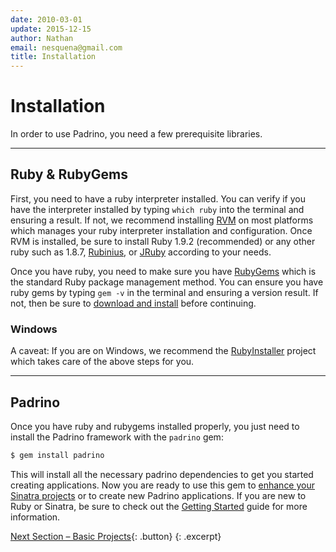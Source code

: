 ```yaml
---
date: 2010-03-01
update: 2015-12-15
author: Nathan
email: nesquena@gmail.com
title: Installation
---
```


# Installation

In order to use Padrino, you need a few prerequisite libraries.

---


## Ruby & RubyGems

First, you need to have a ruby interpreter installed. You can verify if you have
the interpreter installed by typing `which ruby` into the terminal and ensuring
a result. If not, we recommend installing
[RVM](https://rvm.io/ "RVM") on most platforms which manages
your ruby interpreter installation and configuration. Once RVM is installed, be
sure to install Ruby 1.9.2 (recommended) or any other ruby such as 1.8.7,
[Rubinius](http://rubini.us/ "Rubinius"), or
[JRuby](http://jruby.org/ "JRuby") according to your needs.


Once you have ruby, you need to make sure you have
[RubyGems](https://rubygems.org "RubyGems") which is the standard Ruby package management
method. You can ensure you have ruby gems by typing `gem -v` in the terminal and
ensuring a version result. If not, then be sure to
[download and install](https://rubygems.org/pages/download "download and install") before continuing.


### Windows

A caveat: If you are on Windows, we recommend the
[RubyInstaller](http://rubyinstaller.org "RubyInstaller") project which takes care of the above
steps for you.

---


## Padrino

Once you have ruby and rubygems installed properly, you just need to install the
Padrino framework with the `padrino` gem:


~~~ sh
$ gem install padrino
~~~


This will install all the necessary padrino dependencies to get you started
creating applications. Now you are ready to use this gem to
[enhance your Sinatra projects](/guides/standalone-usage-in-sinatra "enhance your Sinatra projects") or to
create new Padrino applications. If you are new to Ruby or Sinatra, be sure to
check out the [Getting Started](/guides/getting-started "Getting Started") guide for more
information.

[Next Section &ndash; Basic Projects](/guides/basic-projects){: .button}
{: .excerpt}

